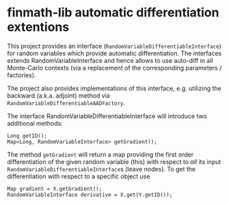 # finmath-lib automatic differentiation extentions

This project provides an interface (<code>RandomVariableDifferentiableInterface</code>)
for random variables which provide automatic differentiation. The interfaces
extends RandomVariableInterface and hence allows to use auto-diff in all
Monte-Carlo contexts (via a replacement of the corresponding parameters / factories).

The project also provides implementations of this interface, e.g. utilizing
the backward (a.k.a. adjoint) method via <code>RandomVariableDifferentiableAADFactory</code>.

The interface RandomVariableDifferentiableInterface will introduce
two additional methods:

	Long getID();	
	Map<Long, RandomVariableInterface> getGradient();

The method <code>getGradient</code> will return a map providing the first order
differentiation of the given random variable (this) with respect to
*all* its input <code>RandomVariableDifferentiableInterface</code>s (leave nodes). To get the differentiation with respect to a specific object use

	Map gradient = X.getGradient();
	RandomVariableInterface derivative = X.get(Y.getID());
	
	
